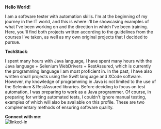 **Hello World!**

I am a software tester with automation skills. I'm at the beginning of my journey in the IT world, and this is where I'll be showcasing examples of what I've been working on and the direction in which I've been training. <br> Here, you'll find both projects written according to the guidelines from the courses I've taken, as well as my own original projects that I decided to pursue.

**TechStack**:

I spent many hours with Java language, I have spent many hours with the Java language + Selenium WebDrivers + RestAssured, which is currently the programming language I am most proficient in. In the past, I have also written small projects using the Swift language and XCode software. <br>
However, my knowledge of programming in Java is not limited to the use of the Selenium & RestAssured libraries. Before deciding to focus on test automation, I was preparing to work as a Java programmer. Of course, in preparing for writing automated tests, I couldn't ignore manual testing, examples of which will also be available on this profile. These are two complementary methods of ensuring software quality.

**Connect with me:**
<br>[<img align="left" alt="linked-in" src="https://img.shields.io/badge/linkedin-%230077B5.svg?&style=for-the-badge&logo=linkedin&logoColor=white" />](https://www.linkedin.com/in/wojciech-rysz/)<br>

